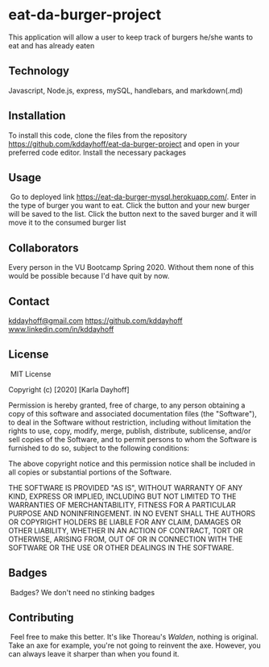 # eat-da-burger-project
This application will allow a user to keep track of burgers he/she wants to eat and has already eaten

## Technology

Javascript, Node.js, express, mySQL, handlebars, and markdown(.md) 

## Installation

To install this code, clone the files from the repository https://github.com/kddayhoff/eat-da-burger-project and open in your preferred code editor. Install the necessary packages
​
## Usage 
​
Go to deployed link https://eat-da-burger-mysql.herokuapp.com/. Enter in the type of burger you want to eat. Click the button and your new burger will be saved to the list. Click the button next to the saved burger and it will move it to the consumed burger list

## Collaborators
​Every person in the VU Bootcamp Spring 2020. Without them none of this would be possible because I'd have quit by now.

## Contact

kddayhoff@gmail.com
https://github.com/kddayhoff 
<br>
www.linkedin.com/in/kddayhoff
​
## License
​
MIT License

Copyright (c) [2020] [Karla Dayhoff]

Permission is hereby granted, free of charge, to any person obtaining a copy
of this software and associated documentation files (the "Software"), to deal
in the Software without restriction, including without limitation the rights
to use, copy, modify, merge, publish, distribute, sublicense, and/or sell
copies of the Software, and to permit persons to whom the Software is
furnished to do so, subject to the following conditions:

The above copyright notice and this permission notice shall be included in all
copies or substantial portions of the Software.

THE SOFTWARE IS PROVIDED "AS IS", WITHOUT WARRANTY OF ANY KIND, EXPRESS OR
IMPLIED, INCLUDING BUT NOT LIMITED TO THE WARRANTIES OF MERCHANTABILITY,
FITNESS FOR A PARTICULAR PURPOSE AND NONINFRINGEMENT. IN NO EVENT SHALL THE
AUTHORS OR COPYRIGHT HOLDERS BE LIABLE FOR ANY CLAIM, DAMAGES OR OTHER
LIABILITY, WHETHER IN AN ACTION OF CONTRACT, TORT OR OTHERWISE, ARISING FROM,
OUT OF OR IN CONNECTION WITH THE SOFTWARE OR THE USE OR OTHER DEALINGS IN THE
SOFTWARE.
​
​
## Badges
​
Badges? We don't need no stinking badges
​
​
## Contributing
​
Feel free to make this better. It's like Thoreau's <i>Walden</i>, nothing is original. Take an axe for example, you're not going to reinvent the axe. However, you can always leave it sharper than when you found it.
